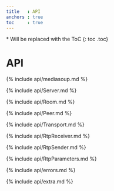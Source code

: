 ```yaml
---
title   : API
anchors : true
toc     : true
---
```



<div markdown="1" class="toc-wrapper api">
  * Will be replaced with the ToC
  {: toc .toc}
</div>

<div markdown="1" class="toc-button">
</div>


# API

{% include api/mediasoup.md %}

{% include api/Server.md %}

{% include api/Room.md %}

{% include api/Peer.md %}

{% include api/Transport.md %}

{% include api/RtpReceiver.md %}

{% include api/RtpSender.md %}

{% include api/RtpParameters.md %}

{% include api/errors.md %}

{% include api/extra.md %}
